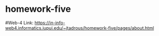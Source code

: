 # homework-five

#Web-4 Link: https://in-info-web4.informatics.iupui.edu/~jtadrous/homework-five/pages/about.html
